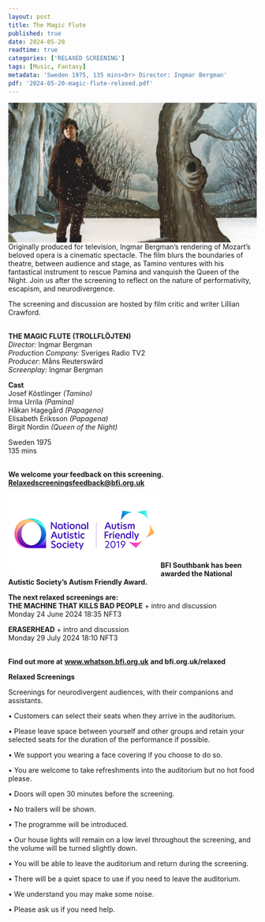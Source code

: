 ```yaml
---
layout: post
title: The Magic Flute
published: true
date: 2024-05-20
readtime: true
categories: ['RELAXED SCREENING']
tags: [Music, Fantasy]
metadata: 'Sweden 1975, 135 mins<br> Director: Ingmar Bergman'
pdf: '2024-05-20-magic-flute-relaxed.pdf'
---
```


<img style="float: left;" src="/img/magic-flute-02.jpeg"><br><br><br><br><br><br><br><br><br>

Originally produced for television, Ingmar Bergman’s rendering of Mozart’s beloved opera is a cinematic spectacle. The film blurs the boundaries of theatre, between audience and stage, as Tamino ventures with his fantastical instrument to rescue Pamina and vanquish the Queen of the Night. Join us after the screening to reflect on the nature of performativity, escapism, and neurodivergence.

The screening and discussion are hosted by film critic and writer Lillian Crawford.
<br><br>

**THE MAGIC FLUTE (TROLLFLÖJTEN)**<br>
_Director:_ Ingmar Bergman<br>
_Production Company:_ Sveriges Radio TV2<br>
_Producer_: Måns Reuterswärd<br>
_Screenplay:_ Ingmar Bergman

**Cast**  
Josef Köstlinger _(Tamino)_<br>
Irma Urrila _(Pamina)_<br>
Håkan Hagegård _(Papageno)_<br>
Elisabeth Eriksson _(Papagena)_<br>
Birgit Nordin _(Queen of the Night)_<br>

Sweden 1975<br>
135 mins<br>
<br>


**We welcome your feedback on this screening. Relaxedscreeningsfeedback@bfi.org.uk**


<img style="float: left;" src="/img/autistic_society.png"><br><br><br><br><br><br><br><br>
**BFI Southbank has been awarded the National Autistic Society’s Autism Friendly Award.**


**The next relaxed screenings are:**<br> 
**THE MACHINE THAT KILLS BAD PEOPLE** + intro and discussion<br>
Monday 24 June 2024 18:35 NFT3

**ERASERHEAD** + intro and discussion<br>
Monday 29 July 2024 18:10 NFT3
<br><br>


**Find out more at**
**www.whatson.bfi.org.uk**
**and bfi.org.uk/relaxed**
<br>

**Relaxed Screenings**

Screenings for neurodivergent audiences, with their companions and assistants.

• Customers can select their seats when they arrive in the auditorium. 

• Please leave space between yourself and other groups and retain your selected seats for the duration of the performance if possible.

• We support you wearing a face covering if you choose to do so.

• You are welcome to take refreshments into the auditorium but no hot food please.

• Doors will open 30 minutes before the screening.

• No trailers will be shown.

• The programme will be introduced.

• Our house lights will remain on a low level throughout the screening, and the volume will be turned slightly down.

• You will be able to leave the auditorium and return during the screening.

• There will be a quiet space to use if you need to leave the auditorium.

• We understand you may make some noise.

• Please ask us if you need help.
<!--stackedit_data:
eyJoaXN0b3J5IjpbLTE0MDc2OTkyM119
-->